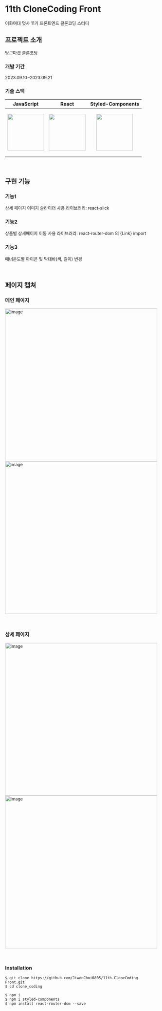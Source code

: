 # 11th CloneCoding Front

이화여대 멋사 11기 프론트엔드 클론코딩 스터디
</br>

## 프로젝트 소개

당근마켓 클론코딩

### 개발 기간

2023.09.10~2023.09.21
</br>

### 기술 스택

|    JavaScript   |       React     |Styled-Components|
|-----------------|-----------------|-----------------|
|<img src="https://w7.pngwing.com/pngs/172/554/png-transparent-javascript-html-computer-software-web-browser-watermark-angle-text-rectangle.png" height="120px"/>|<img src="https://static.tildacdn.com/tild3165-3964-4936-b837-346665326130/unnamed.jpg" height="120px"/>|<p align="center"><img src="https://www.styled-components.com/atom.png" height="120px"/></p>|

</br>

## 구현 기능
### 기능1
상세 페이지 이미지 슬라이더
사용 라이브러리: react-slick

### 기능2
상품별 상세페이지 이동
사용 라이브러리: react-router-dom 의 {Link} import

### 기능3
매너온도별 아이콘 및 막대바(색, 길이) 변경

</br>

## 페이지 캡쳐

### 메인 페이지
<img width="500" alt="image" src="https://github.com/JiwonChoi0805/11th-CloneCoding-Front/assets/126451052/5297e506-95c3-42ab-95f0-97f75dca4e0b"> <img width="500" alt="image" src="https://github.com/JiwonChoi0805/11th-CloneCoding-Front/assets/126451052/c30e61f9-26b5-49b5-affb-9f51576d6155">

</br>

### 상세 페이지
<img width="500" alt="image" src="https://github.com/JiwonChoi0805/11th-CloneCoding-Front/assets/126451052/1b591f9f-5fb4-4231-9303-18ae89270ca1"> <img width="500" alt="image" src="https://github.com/JiwonChoi0805/11th-CloneCoding-Front/assets/126451052/a8486096-0453-451e-80c8-932f7393c8aa">


</br>

### Installation
```
$ git clone https://github.com/JiwonChoi0805/11th-CloneCoding-Front.git
$ cd clone_coding

$ npm i
$ npm i styled-components
$ npm install react-router-dom --save
```
